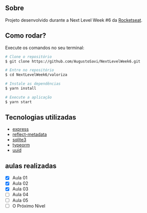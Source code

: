## Sobre
Projeto desenvolvido durante a Next Level Week #6 da [Rocketseat](https://rocketseat.com.br/).

## Como rodar?

Execute os comandos no seu terminal:

```bash
# Clone o repositório
$ git clone https://github.com/AugustoSavi/NextLevelWeek6.git

# Entre no repositório
$ cd NextLevelWeek6/valoriza

# Instale as dependências
$ yarn install

# Execute a aplicação
$ yarn start
```

## Tecnologias utilizadas

- [express]()
- [reflect-metadata]()
- [sqlite3]()
- [typeorm]()
- [uuid]()


## aulas realizadas

- [x] Aula 01
- [x] Aula 02
- [x] Aula 03
- [ ] Aula 04
- [ ] Aula 05
- [ ] O Próximo Nivel